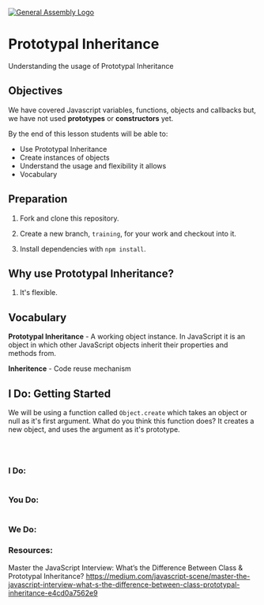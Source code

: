 
[![General Assembly Logo](https://camo.githubusercontent.com/1a91b05b8f4d44b5bbfb83abac2b0996d8e26c92/687474703a2f2f692e696d6775722e636f6d2f6b6538555354712e706e67)](https://generalassemb.ly/education/web-development-immersive)


# Prototypal Inheritance

Understanding the usage of Prototypal Inheritance

## Objectives

We have covered Javascript variables, functions, objects and callbacks but, we have not used **prototypes** or **constructors** yet.


By the end of this lesson students will be able to:

-  Use Prototypal Inheritance
-  Create instances of objects
-  Understand the usage and flexibility it allows
-  Vocabulary

## Preparation

1.  Fork and clone this repository.

1.  Create a new branch, `training`, for your work and checkout into it.

1.  Install dependencies with `npm install`.

## Why use Prototypal Inheritance?

1. It's flexible.

## Vocabulary

**Prototypal Inheritance** - A working object instance. In JavaScript it is an object in which other JavaScript objects inherit their properties and methods from.

**Inheritence** - Code reuse mechanism

<!-- **Constructor** -
**Instance** - -->

## I Do: Getting Started
We will be using a function called ```Object.create``` which takes an object or null as it's first argument.
What do you think this function does? It creates a new object, and uses the argument as it's prototype.
```js


```


```js

```

```js
```

### I Do:

```js

```


### You Do:

```js

```

### We Do:



### Resources:

Master the JavaScript Interview: What’s the Difference Between Class & Prototypal Inheritance?
https://medium.com/javascript-scene/master-the-javascript-interview-what-s-the-difference-between-class-prototypal-inheritance-e4cd0a7562e9
